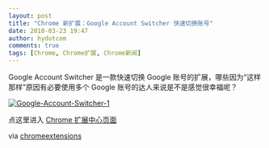 ```yaml
---
layout: post
title: "Chrome 新扩展：Google Account Switcher 快速切换账号"
date: 2010-03-23 19:47
author: hydotcom
comments: true
tags: [Chrome, Chrome扩展, Chrome新闻]
---
```

Google Account Switcher 是一款快速切换 Google 账号的扩展，哪些因为“这样那样”原因有必要使用多个 Google 账号的达人来说是不是感觉很幸福呢？

<a href="http://img.chromi.org/2010/03/Google-Account-Switcher-1.png">![](http://img.chromi.org/2010/03/Google-Account-Switcher-1.png "Google-Account-Switcher-1")</a>

点这里进入 [Chrome 扩展中心页面](https://chrome.google.com/extensions/detail/igdmifgmjlomonhbeficamklofbllepo?hl=zh-cn)

via [chromeextensions](http://www.chromeextensions.org/other/google-account-switcher/)
